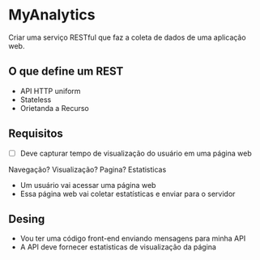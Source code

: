 # MyAnalytics

Criar uma serviço RESTful que faz a coleta de dados de uma aplicação web.

## O que define um REST

* API HTTP uniform
* Stateless
* Orietanda a Recurso

## Requisitos

- [ ] Deve capturar tempo de visualização do usuário em uma página web

Navegação?
Visualização?
Pagina?
Estatisticas 

* Um usuário vai acessar uma página web
* Essa página web vai coletar estatísticas e enviar para o servidor

## Desing

* Vou ter uma código front-end enviando mensagens para minha API
* A API deve fornecer estatisticas de visualização da página